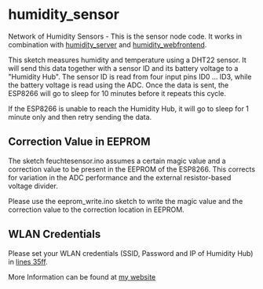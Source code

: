 # humidity_sensor
Network of Humidity Sensors - This is the sensor node code. It works in combination with [humidity_server](https://github.com/mschrey/humidity_server) and [humidity_webfrontend](https://github.com/mschrey/humidity_webfrontend).

This sketch measures humidity and temperature using a DHT22 sensor. It will send this data together with a sensor ID and its battery voltage to a "Humidity Hub". The sensor ID is read from four input pins ID0 ... ID3, while the battery voltage is read using the ADC. Once the data is sent, the ESP8266 will go to sleep for 10 minutes before it repeats this cycle. 

If the ESP8266 is unable to reach the Humidity Hub, it will go to sleep for 1 minute only and then retry sending the data. 

## Correction Value in EEPROM ##

The sketch feuchtesensor.ino assumes a certain magic value and a correction value to be present in the EEPROM of the ESP8266. This corrects for variation in the ADC performance and the external resistor-based voltage divider. 

Please use the eeprom_write.ino sketch to write the magic value and the correction value to the correction location in EEPROM.

## WLAN Credentials ##
Please set your WLAN credentials (SSID, Password and IP of Humidity Hub) in [lines 35ff](https://github.com/mschrey/humidity_sensor/blob/163d2a7c034784b5f0951f8c0592fd97f97872ca/feuchtesensor/feuchtesensor.ino#L35). 

More Information can be found at [my website](http://moritz-schrey.de/index.php?option=com_content&view=article&id=85&Itemid=105)
